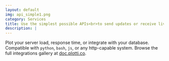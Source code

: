 ```yaml
---
layout: default
img: api_simple1.png
category: Services
title: Use the simplest possible APIs<br>to send updates or receive live data
description: |
---
```

Plot your server load, response time, or integrate with your database. Compatible with `python`, `bash`, `js`, or any http-capable system. Browse the full integrations gallery at [doc.plotti.co](https://doc.plotti.co).